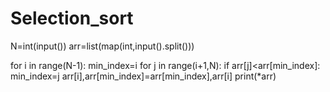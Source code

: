 # Selection_sort
N=int(input())
arr=list(map(int,input().split()))

for i in range(N-1):
    min_index=i
    for j in range(i+1,N):
        if arr[j]<arr[min_index]:
           min_index=j
    arr[i],arr[min_index]=arr[min_index],arr[i]
    print(*arr)
